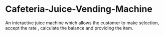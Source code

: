 # Cafeteria-Juice-Vending-Machine
An interactive juice machine which allows the customer to make selection, accept the rate , calculate the balance and providing the item.
